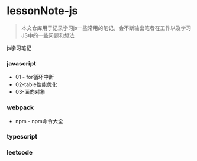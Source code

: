 # lessonNote-js
> 本文仓库用于记录学习js一些常用的笔记，会不断输出笔者在工作以及学习JS中的一些问题和想法

js学习笔记
### javascript
- 01 - for循环中断
- 02-table性能优化
- 03-面向对象
### webpack
- npm - npm命令大全

### typescript

### leetcode